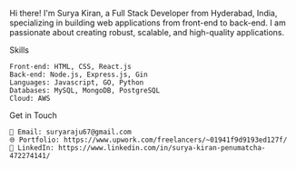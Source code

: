 
Hi there! I'm Surya Kiran, a Full Stack Developer from Hyderabad, India, specializing in building web applications from front-end to back-end. I am passionate about creating robust, scalable, and high-quality applications.

Skills

    Front-end: HTML, CSS, React.js
    Back-end: Node.js, Express.js, Gin
    Languages: Javascript, GO, Python
    Databases: MySQL, MongoDB, PostgreSQL
    Cloud: AWS

Get in Touch

    📧 Email: suryaraju67@gmail.com
    🌐 Portfolio: https://www.upwork.com/freelancers/~01941f9d9193ed127f/
    🔗 LinkedIn: https://www.linkedin.com/in/surya-kiran-penumatcha-472274141/
